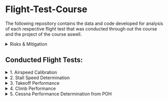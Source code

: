 # Flight-Test-Course
The following repository contains the data and code developed for analysis of each respective flight test that was conducted through out the course and the project of the course aswell.

<details>
<summary>Risks & Mitigation</summary>

## Associated Risks: ##
These are the general risk assessment that was done for all flights.
![](Imgs/Risks.PNG)
Probability | Severity | Event | Safety Risk
| :---: | :---:  | :---:  | :---:
Emxtremely Improbable  | Catastrophic | Midair Collision  |  1A
Remote  | Hazardous | Engine Failure  |  3B
Improbable  | Catastrophic | Pilot Incapacitation  |  2A
Remote  | Hazardous | Bird Strike  |  3A

## Risk Mitigation ##

1. Midair Collisions
    1.  Dedicate 1 engineer to searching for other aircraft during tests, and frequently monitor ADSB (All Riddle Cessna’s contain Mode S Transponders) during testing and regular flight
    2. Once stabilized Pilot will announce to others on training area frequency of location, altitude, and intentions before each run (a run includes all 3 legs of a test)
    3. Schedule a flight for an off-peak hour as to reduce the chance of encountering another aircraft in a training area
    4. Efficient crew coordination and communication based off established procedures
              
2. Engine Failure
   1.  Embry Riddle’s part145 repair facility certification which requires many specializations, FAA inspections, and 2 people to write off an aircraft after maintenance has been performed on it
   2.  Perform Test at higher altitudes (5kft-8kft) to allow for a further glide distance and more time to make decision during the emergency
   3.  In the training area perform tests near fields that have enough room for an emergency landing
   4.  Agree on a predetermined airport to glide (for example if testing at bithlo training area the nearest airport would be Space Coast Regional Airport:TIX )
   5.  Pilot should stay in command whilst the engineer besides the pilot reads to him the emergency checklist for the occurring failure from the pilot operating handbook

3. Pilot Incapacitation
   1. Immediately Declare an emergency to ATC
   2. Just in case this scenario occurs the engineer up front should be the one most versed with the aircraft or that who knows how to manage the radio to talk to atc
   3. The pilot should have some fatigue management procedures in place like proper amount of rest, gaps in-between flights, and workload distribution in the cockpit

4. Bird Strike
   1. KDAB Airport employs cannons to scare away the birds
   2. Fly at altitudes greater than 2000ft AGL to avoid encountering birds
   3. Avoid training areas that contain bird farms
</details>


## Conducted Flight Tests:

<details>
<summary> 1. Airspeed Calibration</summary>

## Objective: ##

Determine airspeed calibration for the C172S-G1000 using the Global Positioning System Method.  
 
## Flight Test Briefing #
![](Imgs/Airspeed_Flight_Brief.jpg)

## Flight Test Card ##
![](Imgs/Airspeed_Test_Card.jpg)

## Results ##
![](Imgs/Clean_config.png)
![](Imgs/Flaps10.png)
![](Imgs/Flaps20.png)
![](Imgs/Flaps30_config.png)

## Analysis ##
![](Imgs/POH_AIRSPEED.jpg)

Using Cessna's Pilot Operating Handbook (POH) as a reference for our test, it can be seen that there are certain trends that the experimental data must follow. Position errors should be larger at lower speeds than at higher speeds, showing a negative slope. At higher speeds, the largest position error obtained should be within a magnitude of 3 knots on average for Clean Configuration and 1 knot for Flaps 10 and Full. The largest position error should be at the 40/50 knots mark.

Looking at the graphs provided in the results section, we can see that the stated trends from the POH are met. There is a negative trend in all the graphs except for one outlier in the flaps 20 graph where the position error increases at the end. The magnitude of the position error also fits the trend for the clean configuration, though this is not true for the others.

Looking at the clean configuration position error, all the errors are within ±3 knots, which aligns with the POH. However, for the flaps 10 and full configuration, the majority of the position error is not within ±1 knot. This discrepancy could be attributed to several factors. Significantly less data was gathered for flaps 10 and full compared to clean configuration. Additionally, the flights were conducted on different days and times. The data was collected by 6 different groups from the class based on their assigned configuration and airspeeds. Time constraints existed due to aircraft being reserved for student pilots, making it complicated to gather the quantity of data necessary for a thorough analysis.

Better coordination among the 6 groups could have allowed for more comprehensive data collection. The group testing flaps 10 gathered 6 data points, while the flaps 20 group only gathered 4 data points. This disparity in data points could have been avoided with better planning.

## Conclusion ##

In conclusion, the position error analysis revealed mixed adherence to expected trends from the POH. While the clean configuration data closely matched the handbook's specifications with errors within ±3 knots and appropriate negative slope trends, the flapped configurations showed greater deviations than expected. These discrepancies can largely be attributed to limitations in the data collection process, including time constraints, varied testing conditions, and uneven distribution of data points across different configurations. Future studies would benefit from a more coordinated approach among testing groups, and a larger sample size for each configuration. Despite these limitations, the analysis provides valuable insights into the aircraft's position error characteristics and highlights important considerations for future flight testing procedures.

</details>

<details>
<summary> 2. Stall Speed Determination</summary>

## Objective: ##
Determine stall speed (KIAS) for the C172S-G1000. 

## Flight Test Briefing #
![](Imgs/Stall_Briefing.jpg)

## Flight Test Card ##
![](Imgs/Test_Card1.jpg)
![](Imgs/Test_Card2.jpg)

## Results ##
![](Imgs/Experimental.png)
![](Imgs/Flight_Radar.png)
![](Imgs/CL_EX.png)
![](Imgs/CL_FR.png)
![](Imgs/Stall_Tables.PNG)

## Analysis ##
![](Imgs/POH_Stall.jpg)
![](Imgs/Abbot_Naca_2412.PNG)

Looking at the Pilot Operating Handbook (POH) flight test data, there were some major discrepancies when comparing with Abbott & von Doenhoff's data and our experimental CLmax calculations. Starting with the POH stall speed with respect to bank angle, the majority of our experimental results showed percent differences greater than five percent when compared to the POH values. This suggests potential errors in our data collection, which can likely be attributed to wind conditions during testing. This conclusion is supported by our indicated airspeed (KIAS) being significantly lower than our Ground Speed (GS), a condition typically associated with a tailwind rather than a headwind.

![](Imgs/Wind_Stall.PNG)

At the time of testing, winds were recorded at 9 mph (7.82 knots). When this wind correction was applied to the KIAS data collected from the experiment, the resulting values aligned much more closely with the POH values for stall speed with respect to bank angle. This correlation suggests that wind conditions, rather than pilot technique, were the primary source of error in our calculation

![](Imgs/Stall_Wind_Table.PNG)

Regarding our CLmax calculations, using the raw KIAS data produced unrealistic CLmax values, while calculations based on Ground Speed yielded more reasonable results. The Cessna 172 uses a NACA 2412 airfoil, and according to Abbott & von Doenhoff's data, this airfoil should produce a CLmax of approximately 1.6. However, it should be noted that wind corrections were not incorporated into the code to determine if this would provide CLmax estimates closer to the expected value.

## Conclusion ##

In conclusion, the analysis of flight test data revealed significant impacts of wind conditions on our experimental results. The comparison between POH values and experimental data for stall speeds at various bank angles showed discrepancies greater than five percent, which were largely reconciled when wind corrections were applied to the KIAS measurements. This finding emphasizes the crucial role of environmental conditions in flight testing and the importance of proper wind corrections for accurate data analysis. Furthermore, the CLmax calculations demonstrated the significance of using appropriate speed measurements, as calculations using Ground Speed produced more realistic values compared to those using uncorrected KIAS. While our analysis identified wind as a possible primary source of experimental error, future testing could be improved by conducting experiments during more ideal weather conditions with minimal wind, preferably during early morning hours when atmospheric conditions are typically more stable. Additionally, incorporating wind corrections directly into the CLmax calculations and ensuring more comprehensive documentation of atmospheric conditions would enhance the accuracy of results. Despite these limitations, this investigation provides valuable insights into the relationship between theoretical aerodynamic predictions and real-world flight test data, while highlighting the importance of accounting for environmental factors in experimental aviation research.
</details>

<details>
    <summary>3. Takeoff Performance</summary>


## Overview
This project compares takeoff models using three approaches: 
1. A **Physics-Based Model** of the takeoff run.  
2. An **INS-Based Model** (Inertial Navigation System) created from phone accelerometer, gyroscope, and GPS data.  
3. A **GPS-Based Model** recorded using phone GPS data.  

The project involves tuning key parameters in the physics-based model to match the INS-based model and comparing results.

---

## Key Tasks
1. **Physics-Based Model**  
   A physics-based takeoff model was built in Simulink using engine performance as a basis. Key components include:  
   - Aircraft thrust and drag modeling  
   - Rolling friction (μ)  
   - Lift calculations based on $C_{L_0}$  

2. **INS-Based Model**  
   - Built using phone-based inertial sensors (accelerometer, gyroscope, and GPS).  
   - Calculates position, velocity, and acceleration during the takeoff roll.

3. **Model Tuning**  
   The following parameters were tuned in the physics-based model to match the INS model:  
   - Oswald Efficiency Factor (e)  
   - Friction Coefficient (μ)  
   - $C_{L_0}$ (Lift Coefficient at zero AOA)  
   - Additional drag factors (f)  

4. **Results**
<div style="text-align: center;">
  
![image](https://github.com/user-attachments/assets/36c43fc8-f5c6-49a1-920f-8c81bc23f969)
*Takeoff and in-flight operations during data collection: Left - Pilots monitoring instrumentation for takeoff conditions; Right - Aerial view of Daytona Beach during flight testing.*

![image](https://github.com/user-attachments/assets/7c17bbb3-bb99-44b2-b81d-9c7656e34c6f)
*Data collection setup using GFRecorder: The image shows one of the two iPads running the GFRecorder app, positioned carefully to maintain a consistent reference frame during flight. Despite our efforts, one iPad failed to collect GPS data, while the other reported erroneous latitude values corresponding to Antarctica. Fortunately, as a backup, we used a personal cell phone running the Phyphox app, ensuring reliable data collection in line with our contingency planning.*


Using the simulink the following images can be generated. First is a lat/long map of the GPS (top) and INS (bottom) method at Deland.

![image](https://github.com/user-attachments/assets/686dddb0-6e0b-40e0-b8df-29be2dbddad5)

Then the groundspeed and distance down the runway could be calculated as seen below:
![image](https://github.com/user-attachments/assets/5d825342-4507-4c3f-9b93-35731792a6bc)

![image](https://github.com/user-attachments/assets/4d4765bc-e5ec-4d6a-9d18-1010a0a89b96)

</div>

6. **Distance to 1.2 Vso**  
   The takeoff distance required to reach 1.2 times the stall speed $V_{SO}$
 is computed.  
   - Daytona: Between **900 ft and 1200 ft**.  
   - Deland: Similar range.  

---

## Test Locations and Results
Data for the takeoff runs was recorded at the following airports:  
- **Daytona Beach Airport**: Two clean runs recorded.  
- **Deland Airport**: Additional clean run recorded.  

| Parameter             | Daytona Run | Deland Run |
|-----------------------|-------------|------------|
| Friction Coefficient (μ) | 0.1         | 0.8        |
| Distance to 1.2 Vso   | 900–1200 ft | 900–1200 ft|  

---

## Models Overview (Dropdown Sections for Details)
<details>
<summary>INS-Based Model</summary>
The INS-based model uses data from a phone app that records accelerometer, gyroscope, and GPS signals.  
- **Tools Used**: Phone sensors and data fusion.  
- **Challenges**: Outlier corrections and sensor noise management.

Below is the INS system:
![image](https://github.com/user-attachments/assets/b81ba5c8-ee3b-4f9b-a71e-ae840c5abd50)

The **Angles Daytona** subsystem takes roll, pitch, and yaw rates frrom the gyroscope and converts them into roll, pitch, and yaw. It is important to note that the original yaw position is very important to insert into the integrator.

The **1D-INS (Daytona)** subsystem, shown below, performs two primary tasks:

1. **Distance Calculation in the Body Frame**:  
   The system integrates the \( N_x \) acceleration (forward acceleration in the body frame) to compute the distance traveled. This calculation only considers the **pitch** axis, excluding other rotational transformations. The **Ned to Body** subsystem does this task.  
   - To ensure accuracy at takeoff, \( N_x \) is zeroed out at the starting point by subtracting the initial \( N_x \) value from the entire \( N_x \) array. Subtracting Nz by the acceleration due to gravity is addtionally an important part of the process.

2. **Transformation to the NED Frame**:  
   The subsystem converts the body-frame accelerations (\( N_x, N_y, N_z \)) into the **NED (North-East-Down)** reference frame using a standard **321 rotation** (roll-pitch-yaw transformation).  
   - The transformed accelerations are integrated within their respective reference axes to obtain velocities and positions in the NED frame.

This approach ensures that both body-frame distance and global NED-frame positions are accurately computed.
![image](https://github.com/user-attachments/assets/1fa8961b-ad25-49ee-a78c-0ba4eff6056d)



</details>

<details>
<summary>GPS-Based Model</summary>
The GPS-based model uses position data logged by the phone's GPS sensors.  
- **Tools Used**: Phyphox App for data logging.  
- **Challenges**: Low time resolution and occasional GPS errors.

The GPS system can be seen below:
![image](https://github.com/user-attachments/assets/9443c760-0433-40f4-ba92-60028cb675c0)

The **GPS (daytona)** subsystem is shown below. It uses 1D lookup tables that read from the Matlab workspace. It additionally converts lat/long to NED.
![image](https://github.com/user-attachments/assets/6b2d8bba-9a9b-4d08-8202-cca72fb20660)

The **Absolute dist** subsystem can be seen below. This just adjusts to where you would like to start your takeoff.
![image](https://github.com/user-attachments/assets/87488ec5-46b7-4a65-979c-3ccbe74b5026)

The **groundspeed**  subsystem is only used as alternative method to calculate velocity in case the provided velocity the phone calculates includes the Z axis.
</details>

<details>
<summary>Physics-Based Simulink Model</summary>
The Simulink model uses equations of motion for takeoff and landing with engine performance inputs.  
- Includes rolling friction, lift, drag, and thrust forces.  
- Tuning parameters include e, μ, $C_{L_0}$, and f.

The Physics-Based Submodel can be seen below:
![image](https://github.com/user-attachments/assets/7358e474-0706-4eb9-bfcd-0ce7e8459a16)

The base **Engine Model** is very similiar to the one used in the power avaiable assignment. More details can be found there, the subsystem can be seen below:
![image](https://github.com/user-attachments/assets/82a6b94c-f0f1-43d4-8bc7-c06ccb755679)

The drag can be calculated with the following collections of blocks below. The **Cl Equation subsystem** is a $C_{L}$ =  $C_{L_0}$ + $C_{L_α}$ 
![image](https://github.com/user-attachments/assets/19cabe97-79b1-4edd-b870-cd083440f301)

The **Drag & Friction** subsystem calculates induced drag, parasyte drag, and rolling friction.
![image](https://github.com/user-attachments/assets/73733d08-b051-4a77-a857-31a69fc457b7)

Finally you can use the equations of motions to get position and velocity.
![image](https://github.com/user-attachments/assets/5e842248-5d8c-4728-845f-94d1c8f6e295)

</details>


---
## Files Included
```text
📦Takeoff Performance
 ┣ Takeoff_Sim.slx
 ┣ initialize.m
 ┣ 📂Data
 ┃ ┣ 📂Daytona
 ┃ ┃ ┣ 📄Accelerometer.csv
 ┃ ┃ ┣ 📄Gyroscope.csv
 ┃ ┃ ┗ 📄Location.csv
 ┃ ┣ 📂Daytona
 ┃ ┃ ┣ 📄Accelerometer_deland.csv
 ┃ ┃ ┣ 📄Gyroscope_deland.csv
 ┃ ┗ ┗ 📄Location_deland.csv
 ┗ 📄README.md
```
---

## Instructions for Running the Simulink Model
1. Open `Takeoff_Sim_my_data.slx` in MATLAB Simulink.  
2. Run `initialize.m`
3. Select "Import Data" on Matlab HOME, then select Output type as "Numeric Matrix"
4. Adjust your parameters as need
5. Run Simulink Model


</details>

<details>
    <summary>4. Climb Performance</summary>
    
## Objective ##
Determine climb performance for the C172S-G1000 by measuring the direct rate of climb

## Flight Test Briefing ##
![](Imgs/ROC_Brief.jpg)

## Flight Test Card ##
![](Imgs/ROC_Plane1.jpg)
![](Imgs/ROC_Plane2.jpg)

## Discussion ##
For this Flight Test, there will be no section about results, analysis, or conclusions due to the fact that not all groups were able to complete the test. This was because the university aircraft are designated primarily for flight students, making it complicated to schedule flights with enough time to test climb performance at higher altitudes. As can be seen in the image below, the higher the altitude and temperature, the lower the rate of climb of the aircraft becomes. 

![](Imgs/ROC_Perf_POH.png)

This is due to the fact that both conditions cause the air to be less dense. Assuming we want to maintain the momentum equation $` \int{ρ_1V_dy}=\int{ρ_2V_2dy} `$ or $` ρ_1V_1A_disc=ρ_2V_2A_disc `$ ​ in equilibrium, velocity would have to change with respect to density, as the propeller disc plane area remains constant. To account for the loss in density, whether due to an increase in altitude, temperature, or both, the horizontal component has to increase while the vertical component decreases, reducing the airplane's rate of climb (ROC). This allows the plane to maintain the same amount of lift given by the following equation: %` L = C_L0.5ρV^2A. This is why as a plane climbs in altitude, its ROC decreases with respect to increases in altitude and/or temperature. It's important for pilots to keep this effect in mind to facilitate their flight planning.

![](Imgs/Anderson_Momentum.png)

![](Imgs/Disc_Area.png)

For example, consider a pilot flying a Cessna 172S G1000 who wants to reach a cruising altitude of FL130 (Flight Level 13,000ft) in a safe manner. What would be their climb schedule on a standard day? The safest approach would be to select a ROC of 135 ft/min, which is doable but ATC would most likely ask the pilot to expedite their flight depending on the airspace and air traffic density. Alternatively, they could start at a ROC of 500 ft/min until FL60, switch to a ROC of 285 ft/min until FL120, and finally switch to a ROC of 180 ft/min until reaching FL130. A flight plan like this would be more reasonable since each ROC value has a given margin of safety from its maximum allowable value at its designated switch condition. This allows the pilot extra time to react in case of an emergency or if a distraction occurs within the cabin. There are multiple possible answers to this question which are technically correct but realistically wouldn't be plausible or make sense.
Showing the importance of flight testing and how its needed to verify the calculated limitations of the aircraft to develop safe operating handbooks for pilots.
</details>




<details>
    <summary>5. Cessna Performance Determination from POH</summary>

This assignment focuses on analyzing the drag polar and overall performance of the Cessna 172S aircraft used on the ERAU flight line. By using data from the aircraft manual, students will compute key aerodynamic parameters and generate performance plots.

## Objectives

1. **Determine Aerodynamic Parameters**: Using six data points from the Pilot's Operating Handbook (POH) for ISA 0 at 2,000' altitude, calculate:
   - Oswald's efficiency factor (\(e\)).
   - Equivalent flat plate area (\(f\)).

2. **Plot Performance Characteristics**:
   - Total drag vs. speed (70 knots to 120 knots).
   - Thrust vs. speed.
   - Power required and power available vs. speed.
   - Excess power vs. speed.
   - Rate of climb (ft/min) vs. speed.
   - Lift-to-drag ratio (\(L/D\)) vs. speed.

## Data Source

**C-172S Manual**: Basic aircraft specifications, including wing area, wingspan, gross weight, and engine power, are sourced from the manual's front section. Page 131 (5-19) provides the required performance data.
  
<details>
<summary> Cruise Performance Tables </summary> 
![](Imgs/Cruise Performance Tables.png)

</details>
<details>
<summary> Determining PV vs V^4 Diagram </summary> 
![](Imgs/PV.png)
</details>

## Assumptions
- Propeller efficiency (\(η_p\)) is constant at 0.80 across all data points.
- Calculations and plots assume standard conditions (ISA 0).
## Equations

The following equations were used in the analysis:

1. **Power Available vs. Speed**:
   PV = mV² = (1/2) * ρ * V⁴ * f + (2 / (ρ * π * e)) * (W / b)²

2. **Linear Regression Equation**:
   Y = 0.0066x + 1,703,714

3. **Slope of Drag Polar (m)**:
   m = (1/2) * ρ * f

4. **Oswald's Efficiency Factor (b)**:
   b = (2 / (ρ * π * e)) * (W / b)²


## Deliverables

1. Accurate estimation of aerodynamic parameters (\(e\) and \(f\)).
2. Visual performance plots for the specified conditions.
![](Imgs/plots_POH.png)

</details>


